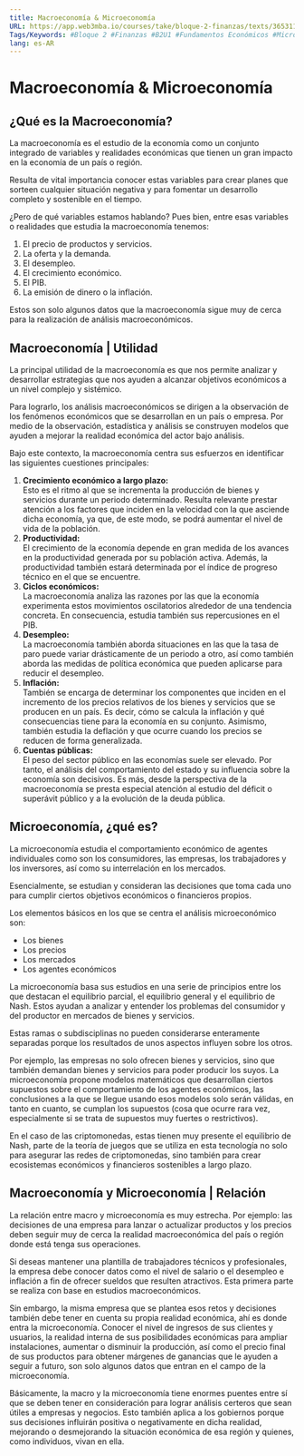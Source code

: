 ```yaml
---
title: Macroeconomía & Microeconomía
URL: https://app.web3mba.io/courses/take/bloque-2-finanzas/texts/36531188-u1-01-macroeconomia-microeconomia
Tags/Keywords: #Bloque 2 #Finanzas #B2U1 #Fundamentos Económicos #Microecpnomía #Macroeconomía
lang: es-AR
---
```

# Macroeconomía & Microeconomía
## ¿Qué es la Macroeconomía?
La macroeconomía es el estudio de la economía como un conjunto integrado de variables y realidades económicas que tienen un gran impacto en la economía de un país o región. 

Resulta de vital importancia conocer estas variables para crear planes que sorteen cualquier situación negativa y para fomentar un desarrollo completo y sostenible en el tiempo.

¿Pero de qué variables estamos hablando? Pues bien, entre esas variables o realidades que estudia la macroeconomía tenemos: 
1. El precio de productos y servicios. 
2. La oferta y la demanda. 
3. El desempleo. 
4. El crecimiento económico. 
5. El PIB.
6. La emisión de dinero o la inflación.

Estos son solo algunos datos que la macroeconomía sigue muy de cerca para la realización de análisis macroeconómicos.

## Macroeconomía | Utilidad
La principal utilidad de la macroeconomía es que nos permite analizar y desarrollar estrategias que nos ayuden a alcanzar objetivos económicos a un nivel complejo y sistémico. 

Para lograrlo, los análisis macroeconómicos se dirigen a la observación de los fenómenos económicos que se desarrollan en un país o empresa. Por medio de la observación, estadística y análisis se construyen modelos que ayuden a mejorar la realidad económica del actor bajo análisis.

Bajo este contexto, la macroeconomía centra sus esfuerzos en identificar las siguientes cuestiones principales:
1. **Crecimiento económico a largo plazo:**  
    Esto es el ritmo al que se incrementa la producción de bienes y servicios durante un periodo determinado. Resulta relevante prestar atención a los factores que inciden en la velocidad con la que asciende dicha economía, ya que, de este modo, se podrá aumentar el nivel de vida de la población.
2. **Productividad:**  
    El crecimiento de la economía depende en gran medida de los avances en la productividad generada por su población activa. Además, la productividad también estará determinada por el índice de progreso técnico en el que se encuentre.
3. **Ciclos económicos:**  
    La macroeconomía analiza las razones por las que la economía experimenta estos movimientos oscilatorios alrededor de una tendencia concreta. En consecuencia, estudia también sus repercusiones en el PIB.
4. **Desempleo:**  
    La macroeconomía también aborda situaciones en las que la tasa de paro puede variar drásticamente de un periodo a otro, así como también aborda las medidas de política económica que pueden aplicarse para reducir el desempleo.
5. **Inflación:**  
    También se encarga de determinar los componentes que inciden en el incremento de los precios relativos de los bienes y servicios que se producen en un país. Es decir, cómo se calcula la inflación y qué consecuencias tiene para la economía en su conjunto. Asimismo, también estudia la deflación y que ocurre cuando los precios se reducen de forma generalizada.
6. **Cuentas públicas:**  
    El peso del sector público en las economías suele ser elevado. Por tanto, el análisis del comportamiento del estado y su influencia sobre la economía son decisivos. Es más, desde la perspectiva de la macroeconomía se presta especial atención al estudio del déficit o superávit público y a la evolución de la deuda pública.  
 
## Microeconomía, ¿qué es?
La microeconomía estudia el comportamiento económico de agentes individuales como son los consumidores, las empresas, los trabajadores y los inversores, así como su interrelación en los mercados.

Esencialmente, se estudian y consideran las decisiones que toma cada uno para cumplir ciertos objetivos económicos o financieros propios. 

Los elementos básicos en los que se centra el análisis microeconómico son:
- Los bienes
- Los precios
- Los mercados
- Los agentes económicos

La microeconomía basa sus estudios en una serie de principios entre los que destacan el equilibrio parcial, el equilibrio general y el equilibrio de Nash. Estos ayudan a analizar y entender los problemas del consumidor y del productor en mercados de bienes y servicios.

Estas ramas o subdisciplinas no pueden considerarse enteramente separadas porque los resultados de unos aspectos influyen sobre los otros.

Por ejemplo, las empresas no solo ofrecen bienes y servicios, sino que también demandan bienes y servicios para poder producir los suyos. La microeconomía propone modelos matemáticos que desarrollan ciertos supuestos sobre el comportamiento de los agentes económicos, las conclusiones a la que se llegue usando esos modelos solo serán válidas, en tanto en cuanto, se cumplan los supuestos (cosa que ocurre rara vez, especialmente si se trata de supuestos muy fuertes o restrictivos).

En el caso de las criptomonedas, estas tienen muy presente el equilibrio de Nash, parte de la teoría de juegos que se utiliza en esta tecnología no solo para asegurar las redes de criptomonedas, sino también para crear ecosistemas económicos y financieros sostenibles a largo plazo. 

##   Macroeconomía y Microeconomía | Relación
La relación entre macro y microeconomía es muy estrecha. Por ejemplo: las decisiones de una empresa para lanzar o actualizar productos y los precios deben seguir muy de cerca la realidad macroeconómica del país o región donde está tenga sus operaciones.

Si deseas mantener una plantilla de trabajadores técnicos y profesionales, la empresa debe conocer datos como el nivel de salario o el desempleo e inflación a fin de ofrecer sueldos que resulten atractivos. Esta primera parte se realiza con base en estudios macroeconómicos.

Sin embargo, la misma empresa que se plantea esos retos y decisiones también debe tener en cuenta su propia realidad económica, ahí es donde entra la microeconomía. Conocer el nivel de ingresos de sus clientes y usuarios, la realidad interna de sus posibilidades económicas para ampliar instalaciones, aumentar o disminuir la producción, así como el precio final de sus productos para obtener márgenes de ganancias que le ayuden a seguir a futuro, son solo algunos datos que entran en el campo de la microeconomía. 

Básicamente, la macro y la microeconomía tiene enormes puentes entre sí que se deben tener en consideración para lograr análisis certeros que sean útiles a empresas y negocios. Esto también aplica a los gobiernos porque sus decisiones influirán positiva o negativamente en dicha realidad, mejorando o desmejorando la situación económica de esa región y quienes, como individuos, vivan en ella.